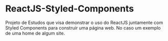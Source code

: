 # ReactJS-Styled-Components
Projeto de Estudos que visa demonstrar o uso do ReactJS juntamente com Styled Components para construir uma página web. No caso um exemplo de uma home de algum site.
